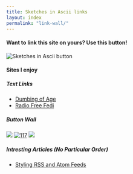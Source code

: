 ```yaml
---
title: Sketches in Ascii links
layout: index
permalink: "link-wall/"
---
```


#### Want to link this site on yours? Use this button!

![Sketches in Ascii button](/images/buttons/cellie-button.png)

#### Sites I enjoy

##### Text Links
- [Dumbing of Age](https://www.dumbingofage.com/)
- [Radio Free Fedi](https://radiofreefedi.net/)

##### Button Wall
 <a href="https://brainmade.org/"><img src="/images/buttons/human-made.gif"></a>
 <a href="https://117.zone/" target="_blank"><img src="https://117.zone/assets/linkback.gif" title="117"></a>
 <a href="https://moule.world/"><img src="/images/buttons/moule.gif"></a>

 ##### Intresting Articles (No Particular Order)
 - [Styling RSS and Atom Feeds](https://rknight.me/blog/styling-rss-and-atom-feeds/)


